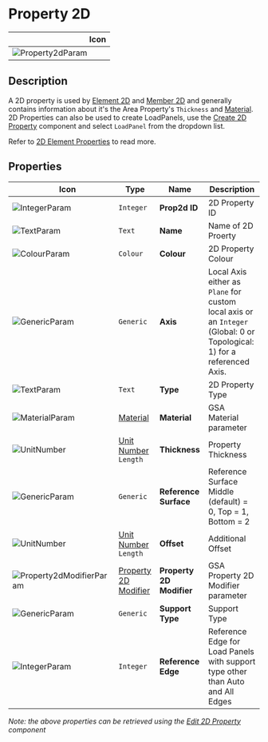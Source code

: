 # Property 2D
<!--- This file has been auto-generated, do not change it manually! Edit the generator here: https://github.com/arup-group/GSA-Grasshopper/tree/main/DocsGeneration --->

|<img width="150"/> Icon |
| ----------- |
|![Property2dParam](./images/Property2dParam.png) |

## Description

A 2D property is used by [Element 2D](gsagh-element-2d-parameter.md) and [Member 2D](gsagh-member-2d-parameter.md) and generally contains information about it's the Area Property's `Thickness` and [Material](gsagh-material-parameter.md). 2D Properties can also be used to create LoadPanels, use the [Create 2D Property](gsagh-create-2d-property-component.md) component and select `LoadPanel` from the dropdown list.

Refer to [2D Element Properties](/references/hidr-data-pr-2d.md) to read more.



## Properties

|<img width="20"/> Icon |<img width="200"/> Type |<img width="200"/> Name |<img width="1000"/> Description |
| ----------- | ----------- | ----------- | ----------- |
|![IntegerParam](./images/IntegerParam.png) |`Integer` |**Prop2d ID** |2D Property ID |
|![TextParam](./images/TextParam.png) |`Text` |**Name** |Name of 2D Proerty |
|![ColourParam](./images/ColourParam.png) |`Colour` |**Colour** |2D Property Colour |
|![GenericParam](./images/GenericParam.png) |`Generic` |**Axis** |Local Axis either as `Plane` for custom local axis or an `Integer` (Global: 0 or Topological: 1) for a referenced Axis. |
|![TextParam](./images/TextParam.png) |`Text` |**Type** |2D Property Type |
|![MaterialParam](./images/MaterialParam.png) |[Material](gsagh-material-parameter.md) |**Material** |GSA Material parameter |
|![UnitNumber](./images/UnitParam.png) |[Unit Number](gsagh-unitnumber-parameter.md)  ` Length ` |**Thickness** |Property Thickness |
|![GenericParam](./images/GenericParam.png) |`Generic` |**Reference Surface** |Reference Surface Middle (default) = 0, Top = 1, Bottom = 2 |
|![UnitNumber](./images/UnitParam.png) |[Unit Number](gsagh-unitnumber-parameter.md)  ` Length ` |**Offset** |Additional Offset |
|![Property2dModifierParam](./images/Property2dModifierParam.png) |[Property 2D Modifier](gsagh-property-2d-modifier-parameter.md) |**Property 2D Modifier** |GSA Property 2D Modifier parameter |
|![GenericParam](./images/GenericParam.png) |`Generic` |**Support Type** |Support Type |
|![IntegerParam](./images/IntegerParam.png) |`Integer` |**Reference Edge** |Reference Edge for Load Panels with support type other than Auto and All Edges |

_Note: the above properties can be retrieved using the [Edit 2D Property](gsagh-edit-2d-property-component.md) component_
